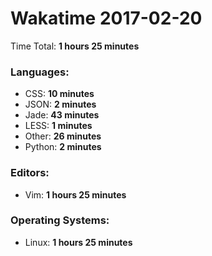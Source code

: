 # Wakatime 2017-02-20

Time Total: **1 hours 25 minutes**

### Languages:
- CSS: **10 minutes** 
- JSON: **2 minutes** 
- Jade: **43 minutes** 
- LESS: **1 minutes** 
- Other: **26 minutes** 
- Python: **2 minutes** 

### Editors:
- Vim: **1 hours 25 minutes** 

### Operating Systems:
- Linux: **1 hours 25 minutes** 

